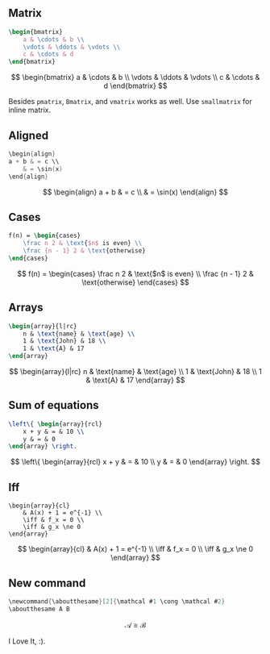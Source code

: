 ﻿## Matrix
```tex
\begin{bmatrix}
    a & \cdots & b \\
    \vdots & \ddots & \vdots \\
    c & \cdots & d
\end{bmatrix}
```
$$
\begin{bmatrix}
    a & \cdots & b \\
    \vdots & \ddots & \vdots \\
    c & \cdots & d
\end{bmatrix}
$$

Besides `pmatrix`, `Bmatrix`, and `vmatrix` works as well. Use `smallmatrix` for inline matrix.

## Aligned
```c
\begin{align}
a + b & = c \\
    & = \sin(x)
\end{align}
```
$$
\begin{align}
a + b & = c \\
    & = \sin(x)
\end{align}
$$

## Cases
```tex
f(n) = \begin{cases}
    \frac n 2 & \text{$n$ is even} \\
    \frac {n - 1} 2 & \text{otherwise}
\end{cases}
```
$$
f(n) = \begin{cases}
    \frac n 2 & \text{$n$ is even} \\
    \frac {n - 1} 2 & \text{otherwise}
\end{cases}
$$

## Arrays
```tex
\begin{array}{l|rc}
    n & \text{name} & \text{age} \\
    1 & \text{John} & 18 \\
    1 & \text{A} & 17
\end{array}
```
$$
\begin{array}{l|rc}
    n & \text{name} & \text{age} \\
    1 & \text{John} & 18 \\
    1 & \text{A} & 17
\end{array}
$$

## Sum of equations
```tex
\left\{ \begin{array}{rcl}
    x + y & = & 10 \\
    y & = & 0
\end{array} \right.
```
$$
\left\{ \begin{array}{rcl}
    x + y & = & 10 \\
    y & = & 0
\end{array} \right.
$$

## Iff
```
\begin{array}{cl}
    & A(x) + 1 = e^{-1} \\
    \iff & f_x = 0 \\
    \iff & g_x \ne 0
\end{array}
```
$$
\begin{array}{cl}
    & A(x) + 1 = e^{-1} \\
    \iff & f_x = 0 \\
    \iff & g_x \ne 0
\end{array}
$$

## New command
```c
\newcommand{\aboutthesame}[2]{\mathcal #1 \cong \mathcal #2}
\aboutthesame A B
```
$$
\newcommand{\aboutthesame}[2]{\mathcal #1 \cong \mathcal #2}
\aboutthesame A B
$$

I Love It, :).
